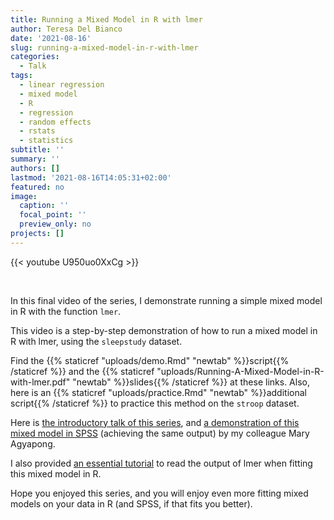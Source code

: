 ```yaml
---
title: Running a Mixed Model in R with lmer
author: Teresa Del Bianco
date: '2021-08-16'
slug: running-a-mixed-model-in-r-with-lmer
categories:
  - Talk
tags:
  - linear regression
  - mixed model
  - R
  - regression
  - random effects
  - rstats
  - statistics
subtitle: ''
summary: ''
authors: []
lastmod: '2021-08-16T14:05:31+02:00'
featured: no
image:
  caption: ''
  focal_point: ''
  preview_only: no
projects: []
---
```


{{< youtube U950uo0XxCg >}}

<br>

In this final video of the series, I demonstrate running a simple mixed model in R with the function `lmer`.

This video is a step-by-step demonstration of how to run a mixed model in R with lmer, using the `sleepstudy` dataset.

Find the {{% staticref "uploads/demo.Rmd" "newtab" %}}script{{% /staticref %}} and the {{% staticref "uploads/Running-A-Mixed-Model-in-R-with-lmer.pdf" "newtab" %}}slides{{% /staticref %}} at these links. Also, here is an {{% staticref "uploads/practice.Rmd" "newtab" %}}additional script{{% /staticref %}} to practice this method on the `stroop` dataset.

Here is [the introductory talk of this series](https://tdbianco.netlify.app/post/the-hitchhiker-s-guide-to-mixed-models/), and [a demonstration of this mixed model in SPSS](https://tdbianco.netlify.app/post/running-a-mixed-model-in-spss-with-the-mixed-command/) (achieving the same output) by my colleague Mary Agyapong.

I also provided [an essential tutorial](https://tdbianco.netlify.app/post/essential-demo-of-a-multilevel-mixed-model/https://tdbianco.netlify.app/post/essential-demo-of-a-multilevel-mixed-model/) to read the output of lmer when fitting this mixed model in R.

Hope you enjoyed this series, and you will enjoy even more fitting mixed models on your data in R (and SPSS, if that fits you better).
